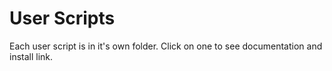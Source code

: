 # User Scripts

Each user script is in it's own folder. Click on one to see documentation and install link.
